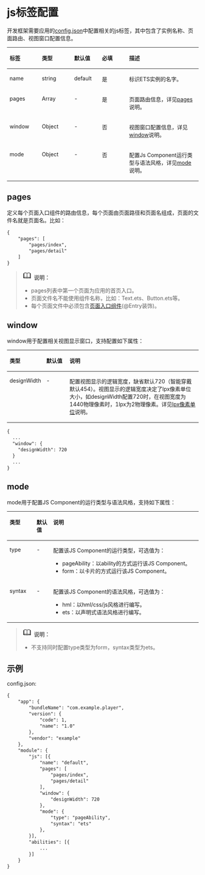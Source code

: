 # js标签配置<a name="ZH-CN_TOPIC_0000001158141247"></a>

开发框架需要应用的[config.json](https://developer.harmonyos.com/cn/docs/documentation/doc-guides/basic-config-file-overview-0000000000011951)中配置相关的js标签，其中包含了实例名称、页面路由、视图窗口配置信息。

<a name="table155mcpsimp"></a>
<table><thead align="left"><tr id="row163mcpsimp"><th class="cellrowborder" valign="top" width="16.831683168316832%" id="mcps1.1.6.1.1"><p id="p165mcpsimp"><a name="p165mcpsimp"></a><a name="p165mcpsimp"></a>标签</p>
</th>
<th class="cellrowborder" valign="top" width="16.831683168316832%" id="mcps1.1.6.1.2"><p id="p167mcpsimp"><a name="p167mcpsimp"></a><a name="p167mcpsimp"></a>类型</p>
</th>
<th class="cellrowborder" valign="top" width="14.52145214521452%" id="mcps1.1.6.1.3"><p id="p169mcpsimp"><a name="p169mcpsimp"></a><a name="p169mcpsimp"></a>默认值</p>
</th>
<th class="cellrowborder" valign="top" width="14.19141914191419%" id="mcps1.1.6.1.4"><p id="p171mcpsimp"><a name="p171mcpsimp"></a><a name="p171mcpsimp"></a>必填</p>
</th>
<th class="cellrowborder" valign="top" width="37.62376237623762%" id="mcps1.1.6.1.5"><p id="p173mcpsimp"><a name="p173mcpsimp"></a><a name="p173mcpsimp"></a>描述</p>
</th>
</tr>
</thead>
<tbody><tr id="row174mcpsimp"><td class="cellrowborder" valign="top" width="16.831683168316832%" headers="mcps1.1.6.1.1 "><p id="p176mcpsimp"><a name="p176mcpsimp"></a><a name="p176mcpsimp"></a>name</p>
</td>
<td class="cellrowborder" valign="top" width="16.831683168316832%" headers="mcps1.1.6.1.2 "><p id="p178mcpsimp"><a name="p178mcpsimp"></a><a name="p178mcpsimp"></a>string</p>
</td>
<td class="cellrowborder" valign="top" width="14.52145214521452%" headers="mcps1.1.6.1.3 "><p id="p180mcpsimp"><a name="p180mcpsimp"></a><a name="p180mcpsimp"></a>default</p>
</td>
<td class="cellrowborder" valign="top" width="14.19141914191419%" headers="mcps1.1.6.1.4 "><p id="p182mcpsimp"><a name="p182mcpsimp"></a><a name="p182mcpsimp"></a>是</p>
</td>
<td class="cellrowborder" valign="top" width="37.62376237623762%" headers="mcps1.1.6.1.5 "><p id="p184mcpsimp"><a name="p184mcpsimp"></a><a name="p184mcpsimp"></a>标识ETS实例的名字。</p>
</td>
</tr>
<tr id="row185mcpsimp"><td class="cellrowborder" valign="top" width="16.831683168316832%" headers="mcps1.1.6.1.1 "><p id="p187mcpsimp"><a name="p187mcpsimp"></a><a name="p187mcpsimp"></a>pages</p>
</td>
<td class="cellrowborder" valign="top" width="16.831683168316832%" headers="mcps1.1.6.1.2 "><p id="p189mcpsimp"><a name="p189mcpsimp"></a><a name="p189mcpsimp"></a>Array</p>
</td>
<td class="cellrowborder" valign="top" width="14.52145214521452%" headers="mcps1.1.6.1.3 "><p id="p191mcpsimp"><a name="p191mcpsimp"></a><a name="p191mcpsimp"></a>-</p>
</td>
<td class="cellrowborder" valign="top" width="14.19141914191419%" headers="mcps1.1.6.1.4 "><p id="p193mcpsimp"><a name="p193mcpsimp"></a><a name="p193mcpsimp"></a>是</p>
</td>
<td class="cellrowborder" valign="top" width="37.62376237623762%" headers="mcps1.1.6.1.5 "><p id="p195mcpsimp"><a name="p195mcpsimp"></a><a name="p195mcpsimp"></a>页面路由信息，详见<a href="#section58191020141212">pages</a>说明。</p>
</td>
</tr>
<tr id="row1470193511315"><td class="cellrowborder" valign="top" width="16.831683168316832%" headers="mcps1.1.6.1.1 "><p id="p8471103518319"><a name="p8471103518319"></a><a name="p8471103518319"></a>window</p>
</td>
<td class="cellrowborder" valign="top" width="16.831683168316832%" headers="mcps1.1.6.1.2 "><p id="p8471163515311"><a name="p8471163515311"></a><a name="p8471163515311"></a>Object</p>
</td>
<td class="cellrowborder" valign="top" width="14.52145214521452%" headers="mcps1.1.6.1.3 "><p id="p194719356314"><a name="p194719356314"></a><a name="p194719356314"></a>-</p>
</td>
<td class="cellrowborder" valign="top" width="14.19141914191419%" headers="mcps1.1.6.1.4 "><p id="p13471193511316"><a name="p13471193511316"></a><a name="p13471193511316"></a>否</p>
</td>
<td class="cellrowborder" valign="top" width="37.62376237623762%" headers="mcps1.1.6.1.5 "><p id="p2047153583114"><a name="p2047153583114"></a><a name="p2047153583114"></a>视图窗口配置信息，详见<a href="#section051216429126">window</a>说明。</p>
</td>
</tr>
<tr id="row9971103313451"><td class="cellrowborder" valign="top" width="16.831683168316832%" headers="mcps1.1.6.1.1 "><p id="p397173317458"><a name="p397173317458"></a><a name="p397173317458"></a>mode</p>
</td>
<td class="cellrowborder" valign="top" width="16.831683168316832%" headers="mcps1.1.6.1.2 "><p id="p18971183318456"><a name="p18971183318456"></a><a name="p18971183318456"></a>Object</p>
</td>
<td class="cellrowborder" valign="top" width="14.52145214521452%" headers="mcps1.1.6.1.3 "><p id="p497283354510"><a name="p497283354510"></a><a name="p497283354510"></a>-</p>
</td>
<td class="cellrowborder" valign="top" width="14.19141914191419%" headers="mcps1.1.6.1.4 "><p id="p597212332456"><a name="p597212332456"></a><a name="p597212332456"></a>否</p>
</td>
<td class="cellrowborder" valign="top" width="37.62376237623762%" headers="mcps1.1.6.1.5 "><p id="p19555836124"><a name="p19555836124"></a><a name="p19555836124"></a>配置Js Component运行类型与语法风格，详见<a href="#section187397018139">mode</a>说明。</p>
</td>
</tr>
</tbody>
</table>

## pages<a name="section58191020141212"></a>

定义每个页面入口组件的路由信息，每个页面由页面路径和页面名组成，页面的文件名就是页面名。比如：

```
{
    "pages": [
        "pages/index",
        "pages/detail"
    ]
}
```

>![](../../public_sys-resources/icon-note.gif) **说明：** 
>-   pages列表中第一个页面为应用的首页入口。
>-   页面文件名不能使用组件名称，比如：Text.ets、Button.ets等。
>-   每个页面文件中必须包含[页面入口组件](ts-component-based-entry.md)\(@Entry装饰\)。

## window<a name="section051216429126"></a>

window用于配置相关视图显示窗口，支持配置如下属性：

<a name="table12744175911317"></a>
<table><thead align="left"><tr id="row13744259131317"><th class="cellrowborder" valign="top" width="15.4015401540154%" id="mcps1.1.4.1.1"><p id="p574413592132"><a name="p574413592132"></a><a name="p574413592132"></a>类型</p>
</th>
<th class="cellrowborder" valign="top" width="12.56125612561256%" id="mcps1.1.4.1.2"><p id="p11745115916131"><a name="p11745115916131"></a><a name="p11745115916131"></a>默认值</p>
</th>
<th class="cellrowborder" valign="top" width="72.03720372037205%" id="mcps1.1.4.1.3"><p id="p874513594137"><a name="p874513594137"></a><a name="p874513594137"></a>说明</p>
</th>
</tr>
</thead>
<tbody><tr id="row157461359131320"><td class="cellrowborder" valign="top" width="15.4015401540154%" headers="mcps1.1.4.1.1 "><p id="p774614598137"><a name="p774614598137"></a><a name="p774614598137"></a>designWidth</p>
</td>
<td class="cellrowborder" valign="top" width="12.56125612561256%" headers="mcps1.1.4.1.2 "><p id="p77461359141312"><a name="p77461359141312"></a><a name="p77461359141312"></a>-</p>
</td>
<td class="cellrowborder" valign="top" width="72.03720372037205%" headers="mcps1.1.4.1.3 "><p id="p3740171951611"><a name="p3740171951611"></a><a name="p3740171951611"></a>配置视图显示的逻辑宽度，缺省默认720（智能穿戴默认454）。视图显示的逻辑宽度决定了lpx像素单位大小，如designWidth配置720时，在视图宽度为1440物理像素时，1lpx为2物理像素。详见<a href="ts-pixel-units.md">lpx像素单位</a>说明。</p>
</td>
</tr>
</tbody>
</table>

```
{
  ...
  "window": {
    "designWidth": 720
  }
  ...
}
```

## mode<a name="section187397018139"></a>

mode用于配置JS Component的运行类型与语法风格，支持如下属性：

<a name="table0991613141319"></a>
<table><thead align="left"><tr id="row399151341313"><th class="cellrowborder" valign="top" width="14.041404140414041%" id="mcps1.1.4.1.1"><p id="p599171361314"><a name="p599171361314"></a><a name="p599171361314"></a>类型</p>
</th>
<th class="cellrowborder" valign="top" width="8.700870087008699%" id="mcps1.1.4.1.2"><p id="p16991313151310"><a name="p16991313151310"></a><a name="p16991313151310"></a>默认值</p>
</th>
<th class="cellrowborder" valign="top" width="77.25772577257726%" id="mcps1.1.4.1.3"><p id="p14991813151318"><a name="p14991813151318"></a><a name="p14991813151318"></a>说明</p>
</th>
</tr>
</thead>
<tbody><tr id="row1799112131130"><td class="cellrowborder" valign="top" width="14.041404140414041%" headers="mcps1.1.4.1.1 "><p id="p4991191321313"><a name="p4991191321313"></a><a name="p4991191321313"></a>type</p>
</td>
<td class="cellrowborder" valign="top" width="8.700870087008699%" headers="mcps1.1.4.1.2 "><p id="p299261331320"><a name="p299261331320"></a><a name="p299261331320"></a>-</p>
</td>
<td class="cellrowborder" valign="top" width="77.25772577257726%" headers="mcps1.1.4.1.3 "><p id="p3992121312135"><a name="p3992121312135"></a><a name="p3992121312135"></a>配置该JS Component的运行类型，可选值为：</p>
<a name="ul1937861914577"></a><a name="ul1937861914577"></a><ul id="ul1937861914577"><li>pageAbility：以ability的方式运行该JS Component。</li><li>form：以卡片的方式运行该JS Component。</li></ul>
</td>
</tr>
<tr id="row123561551181712"><td class="cellrowborder" valign="top" width="14.041404140414041%" headers="mcps1.1.4.1.1 "><p id="p335605114177"><a name="p335605114177"></a><a name="p335605114177"></a>syntax</p>
</td>
<td class="cellrowborder" valign="top" width="8.700870087008699%" headers="mcps1.1.4.1.2 "><p id="p2356951151718"><a name="p2356951151718"></a><a name="p2356951151718"></a>-</p>
</td>
<td class="cellrowborder" valign="top" width="77.25772577257726%" headers="mcps1.1.4.1.3 "><p id="p435617515178"><a name="p435617515178"></a><a name="p435617515178"></a>配置该JS Component的语法风格，可选值为：</p>
<a name="ul12256182612583"></a><a name="ul12256182612583"></a><ul id="ul12256182612583"><li>hml：以hml/css/js风格进行编写。</li><li>ets：以声明式语法风格进行编写。</li></ul>
</td>
</tr>
</tbody>
</table>

>![](../../public_sys-resources/icon-note.gif) **说明：** 
>-   不支持同时配置type类型为form，syntax类型为ets。

## 示例<a name="section5306141614133"></a>

config.json:

```
{
    "app": {
        "bundleName": "com.example.player",
        "version": {
            "code": 1,
            "name": "1.0"
        },
        "vendor": "example"
    },
    "module": {
        "js": [{
            "name": "default",
            "pages": [
                "pages/index",
                "pages/detail"
            ],
            "window": {
                "designWidth": 720
            },
            "mode": {
                "type": "pageAbility",
                "syntax": "ets"
            },
        }],
        "abilities": [{
            ... 
        }]
    }
}
```

